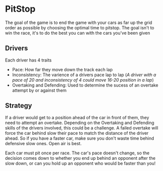 # PitStop
The goal of the game is to end the game with your cars as far up the 
grid order as possible by choosing the optimal time to pitstop. The goal isn't to
win the race, it's to do the best you can with the cars you've been given

## Drivers
Each driver has 4 traits
- Pace: How far they move down the track each lap
- Inconsistency: The varience of a drivers pace lap to lap
    (*A driver with a pace of 20 and inconsistency of 4 could move 16-20
    position in a lap*)
- Overtaking and Defending: Used to determine the sucess of an overtake attempt
    by or against them

## Strategy
If a driver would get to a position ahead of the car in front of them, they need to
attempt an overtake. Depending on the Overtaking and Defending skills of the 
drivers involved, this could be a challenge. A failed overtake will force the car behind
slow their pace to match the distance of the driver ahead. So if you have a faster car, 
make sure you don't waste time behind defensive slow ones. Open air is best.

Each car must pit once per race. The car's pace doesn't change, so the decision comes down
to whether you end up behind an opponent after the slow down, or can you hold up an 
opponent who would be faster than you!